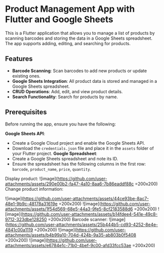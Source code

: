 # Product Management App with Flutter and Google Sheets

This is a Flutter application that allows you to manage a list of products by scanning barcodes and storing the data in a Google Sheets spreadsheet. The app supports adding, editing, and searching for products.

## Features

- **Barcode Scanning**: Scan barcodes to add new products or update existing ones.
- **Google Sheets Integration**: All product data is stored and managed in a Google Sheets spreadsheet.
- **CRUD Operations**: Add, edit, and view product details.
- **Search Functionality**: Search for products by name.

## Prerequisites

Before running the app, ensure you have the following:

 **Google Sheets API**:
   - Create a Google Cloud project and enable the Google Sheets API.
   - Download the `credentials.json` file and place it in the `assets` folder of your Flutter project.
**Google Spreadsheet**:
   - Create a Google Sheets spreadsheet and note its ID.
   - Ensure the spreadsheet has the following columns in the first row: `barcode`, `product_name`, `price`, `quantity`.

Display product:
![image](https://github.com/user-attachments/assets/290e00b2-fa47-4a10-8aa6-7b86eaddf88c =200x200)
Change product information:

![image](https://github.com/user-attachments/assets/44ce93be-8ac7-48e1-9b9c-48178a31619e =200x200)
![image](https://github.com/user-attachments/assets/1f54d569-68e5-44a3-9fe5-8cf2183588d6 =200x200)
![image](https://github.com/user-attachments/assets/b14fdee4-541e-49c8-9712-323dbe128250 =200x200)
Barcode scanner:
![image](https://github.com/user-attachments/assets/25b444b5-cd93-4252-8e4e-4841c00a1119 =200x200)
![image](https://github.com/user-attachments/assets/b4b99a10-704d-424b-9a35-ab803b0f5408 =200x200)
![image](https://github.com/user-attachments/assets/e6784e1c-71b0-4bef-9c00-afd33fcc53ae =200x200)









